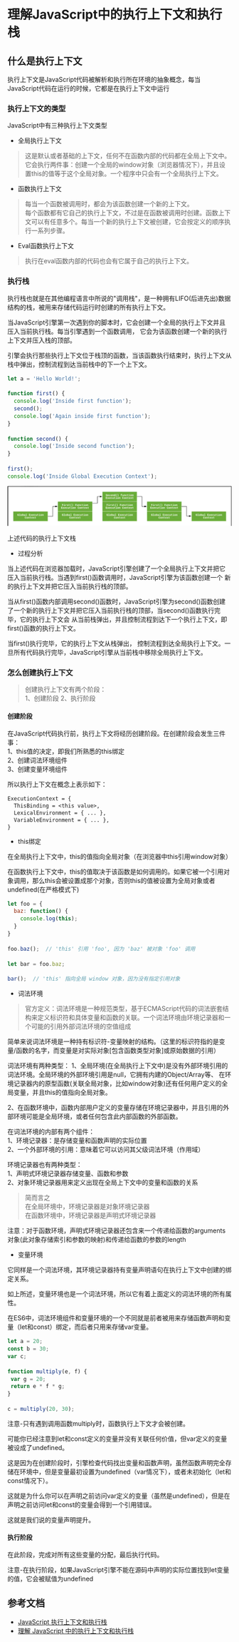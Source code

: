 # 理解JavaScript中的执行上下文和执行栈
## 什么是执行上下文
执行上下文是JavaScript代码被解析和执行所在环境的抽象概念，每当JavaScript代码在运行的时候，它都是在执行上下文中运行

### 执行上下文的类型
JavaScript中有三种执行上下文类型<br>

* 全局执行上下文
>这是默认或者基础的上下文，任何不在函数内部的代码都在全局上下文中。<br>
它会执行两件事：创建一个全局的window对象（浏览器情况下），并且设置this的值等于这个全局对象。一个程序中只会有一个全局执行上下文。

* 函数执行上下文
>每当一个函数被调用时，都会为该函数创建一个新的上下文。<br>
每个函数都有它自己的执行上下文，不过是在函数被调用时创建。函数上下文可以有任意多个。每当一个新的执行上下文被创建，它会按定义的顺序执行一系列步骤。

* Eval函数执行上下文
>执行在eval函数内部的代码也会有它属于自己的执行上下文。

### 执行栈
执行栈也就是在其他编程语言中所说的"调用栈"，是一种拥有LIFO(后进先出)数据结构的栈，被用来存储代码运行时创建的所有执行上下文。

当JavaScript引擎第一次遇到你的脚本时，它会创建一个全局的执行上下文并且压入当前执行栈。每当引擎遇到一个函数调用，
它会为该函数创建一个新的执行上下文并压入栈的顶部。

引擎会执行那些执行上下文位于栈顶的函数，当该函数执行结束时，执行上下文从栈中弹出，控制流程到达当前栈中的下一个上下文。

```js
let a = 'Hello World!';

function first() {
  console.log('Inside first function');
  second();
  console.log('Again inside first function');
}

function second() {
  console.log('Inside second function');
}

first();
console.log('Inside Global Execution Context');
```

![mahua](执行栈.png)

上述代码的执行上下文栈

* 过程分析

当上述代码在浏览器加载时，JavaScript引擎创建了一个全局执行上下文并把它压入当前执行栈。当遇到first()函数调用时，JavaScript引擎为该函数创建一个
新的执行上下文并把它压入当前执行栈的顶部。

当从first()函数内部调用second()函数时，JavaScript引擎为second()函数创建了一个新的执行上下文并把它压入当前执行栈的顶部，当second()函数执行完毕，它的执行上下文会
从当前栈弹出，并且控制流程到达下一个执行上下文，即first()函数的执行上下文。

当first()执行完毕，它的执行上下文从栈弹出， 控制流程到达全局执行上下文。一旦所有代码执行完毕，JavaScript引擎从当前栈中移除全局执行上下文。


### 怎么创建执行上下文
>创建执行上下文有两个阶段：<br>
1、创建阶段
2、执行阶段

#### 创建阶段
在JavaScript代码执行前，执行上下文将经历创建阶段。在创建阶段会发生三件事：<br>
1、this值的决定，即我们所熟悉的this绑定<br>
2、创建词法环境组件<br>
3、创建变量环境组件<br>

所以执行上下文在概念上表示如下：

```$xslt
ExecutionContext = {
  ThisBinding = <this value>,
  LexicalEnvironment = { ... },
  VariableEnvironment = { ... },
}
```

* this绑定

在全局执行上下文中，this的值指向全局对象（在浏览器中this引用window对象）

在函数执行上下文中，this的值取决于该函数是如何调用的。如果它被一个引用对象调用，那么this会被设置成那个对象，否则this的值被设置为全局对象或者undefined(在严格模式下)

```js
let foo = {
  baz: function() {
    console.log(this);
  }
}

foo.baz();  // 'this' 引用 'foo', 因为 'baz' 被对象 'foo' 调用

let bar = foo.baz;

bar();  // 'this' 指向全局 window 对象，因为没有指定引用对象
```

* 词法环境
>官方定义：词法环境是一种规范类型，基于ECMAScript代码的词法嵌套结构来定义标识符和具体变量和函数的关联。一个词法环境由环境记录器和一个可能的引用外部词法环境的空值组成

简单来说词法环境是一种持有标识符-变量映射的结构。（这里的标识符指的是变量/函数的名字，而变量是对实际对象[包含函数类型对象]或原始数据的引用）

词法环境有两种类型：
1、全局环境(在全局执行上下文中)是没有外部环境引用的词法环境。全局环境的外部环境引用是null，它拥有内建的Object/Array等、
在环境记录器内的原型函数(关联全局对象，比如window对象)还有任何用户定义的全局变量，并且this的值指向全局对象。

2、在函数环境中，函数内部用户定义的变量存储在环境记录器中，并且引用的外部环境可能是全局环境，或者任何包含此内部函数的外部函数。


在词法环境的内部有两个组件：<br>
1、环境记录器：是存储变量和函数声明的实际位置<br>
2、一个外部环境的引用：意味着它可以访问其父级词法环境（作用域）

环境记录器也有两种类型：<br>
1、声明式环境记录器存储变量、函数和参数<br>
2、对象环境记录器用来定义出现在全局上下文中的变量和函数的关系

>简而言之<br>
在全局环境中，环境记录器是对象环境记录器<br>
在函数环境中，环境记录器是声明式环境记录器

注意：对于函数环境，声明式环境记录器还包含来一个传递给函数的arguments对象(此对象存储索引和参数的映射)和传递给函数的参数的length

* 变量环境

它同样是一个词法环境，其环境记录器持有变量声明语句在执行上下文中创建的绑定关系。

如上所述，变量环境也是一个词法环境，所以它有着上面定义的词法环境的所有属性。

在ES6中，词法环境组件和变量环境的一个不同就是前者被用来存储函数声明和变量（let和const）绑定，而后者只用来存储var变量。

```js
let a = 20;
const b = 30;
var c;

function multiply(e, f) {
 var g = 20;
 return e * f * g;
}

c = multiply(20, 30);
```

注意-只有遇到调用函数multiply时，函数执行上下文才会被创建。

可能你已经注意到let和const定义的变量并没有关联任何价值，但var定义的变量被设成了undefined。

这是因为在创建阶段时，引擎检查代码找出变量和函数声明，虽然函数声明完全存储在环境中，但是变量最初设置为undefined（var情况下），或者未初始化（let和const情况下）。

这就是为什么你可以在声明之前访问var定义的变量（虽然是undefined），但是在声明之前访问let和const的变量会得到一个引用错误。

这就是我们说的变量声明提升。

#### 执行阶段

在此阶段，完成对所有这些变量的分配，最后执行代码。

注意-在执行阶段，如果JavaScript引擎不能在源码中声明的实际位置找到let变量的值，它会被赋值为undefined


## 参考文档
* [JavaScript 执行上下文和执行栈](https://juejin.cn/post/6844903891490832391)
* [理解 JavaScript 中的执行上下文和执行栈](https://juejin.cn/post/6844903682283143181)
